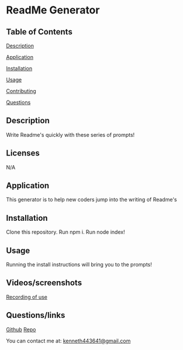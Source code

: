 # ReadMe Generator

  ## Table of Contents

  [Description](#description)

  [Application](#application)

  [Installation](#installation)

  [Usage](#usage)

  [Contributing](#contributing)

  [Questions](#questions)

  ## Description
Write Readme's quickly with these series of prompts!

  ## Licenses
N/A

  ## Application
This generator is to help new coders jump into the writing of Readme's

  ## Installation
Clone this repository. Run npm i. Run node index!

  ## Usage
Running the install instructions will bring you to the prompts!

  ## Videos/screenshots
[Recording of use](https://drive.google.com/file/d/1pQ4EAgn9gedi479x2pIiPu2MRaexSqMq/view)

  ## Questions/links
  [Github](https://github.com/kekehua)
  [Repo](https://github.com/kekehua/ReadMe-Gen) 

  You can contact me at: kenneth443641@gmail.com
